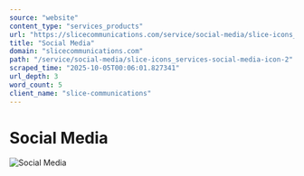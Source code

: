 ```yaml
---
source: "website"
content_type: "services_products"
url: "https://slicecommunications.com/service/social-media/slice-icons_services-social-media-icon-2"
title: "Social Media"
domain: "slicecommunications.com"
path: "/service/social-media/slice-icons_services-social-media-icon-2"
scraped_time: "2025-10-05T00:06:01.827341"
url_depth: 3
word_count: 5
client_name: "slice-communications"
---
```


# Social Media

![Social Media](https://slicecommunications.com/wp-content/uploads/2019/11/Slice-Icons_Services-Social-Media-Icon-300x300.png)